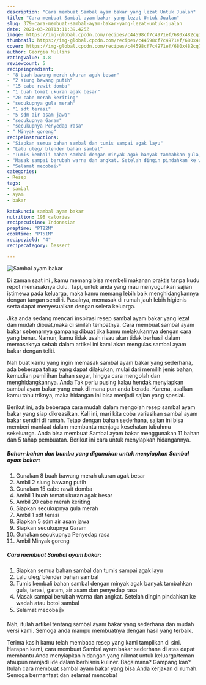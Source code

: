 ```yaml
---
description: "Cara membuat Sambal ayam bakar yang lezat Untuk Jualan"
title: "Cara membuat Sambal ayam bakar yang lezat Untuk Jualan"
slug: 379-cara-membuat-sambal-ayam-bakar-yang-lezat-untuk-jualan
date: 2021-03-28T13:11:39.425Z
image: https://img-global.cpcdn.com/recipes/c44598cf7c4971ef/680x482cq70/sambal-ayam-bakar-foto-resep-utama.jpg
thumbnail: https://img-global.cpcdn.com/recipes/c44598cf7c4971ef/680x482cq70/sambal-ayam-bakar-foto-resep-utama.jpg
cover: https://img-global.cpcdn.com/recipes/c44598cf7c4971ef/680x482cq70/sambal-ayam-bakar-foto-resep-utama.jpg
author: Georgia Mullins
ratingvalue: 4.8
reviewcount: 5
recipeingredient:
- "8 buah bawang merah ukuran agak besar"
- "2 siung bawang putih"
- "15 cabe rawit domba"
- "1 buah tomat ukuran agak besar"
- "20 cabe merah keriting"
- "secukupnya gula merah"
- "1 sdt terasi"
- "5 sdm air asam jawa"
- "secukupnya Garam"
- "secukupnya Penyedap rasa"
- " Minyak goreng"
recipeinstructions:
- "Siapkan semua bahan sambal dan tumis sampai agak layu"
- "Lalu uleg/ blender bahan sambal"
- "Tumis kembali bahan sambal dengan minyak agak banyak tambahkan gula, terasi, garam, air asam dan penyedap rasa"
- "Masak sampai berubah warna dan angkat. Setelah dingin pindahkan ke wadah atau botol sambal"
- "Selamat mecoba👍"
categories:
- Resep
tags:
- sambal
- ayam
- bakar

katakunci: sambal ayam bakar 
nutrition: 198 calories
recipecuisine: Indonesian
preptime: "PT22M"
cooktime: "PT51M"
recipeyield: "4"
recipecategory: Dessert

---
```



![Sambal ayam bakar](https://img-global.cpcdn.com/recipes/c44598cf7c4971ef/680x482cq70/sambal-ayam-bakar-foto-resep-utama.jpg)

Di zaman  saat ini , kamu memang bisa membeli makanan praktis tanpa kudu repot memasaknya dulu. Tapi, untuk anda yang mau menyuguhkan sajian istimewa pada keluarga, maka kamu memang lebih baik menghidangkannya dengan tangan sendiri. Pasalnya, memasak di rumah jauh lebih higienis serta dapat menyesuaikan dengan selera keluarga.

Jika anda sedang mencari inspirasi resep sambal ayam bakar yang lezat dan mudah dibuat,maka di sinilah tempatnya. Cara membuat sambal ayam bakar  sebenarnya gampang dibuat jika kamu melakukannya dengan cara yang benar. Namun, kamu tidak usah risau akan tidak berhasil dalam memasaknya 
sebab dalam artikel ini kami akan mengulas sambal ayam bakar dengan teliti.  



Nah buat kamu yang ingin memasak sambal ayam bakar yang sederhana, ada beberapa tahap yang dapat dilakukan, mulai dari memilih jenis bahan, kemudian pemilihan bahan segar, hingga cara mengolah dan menghidangkannya. Anda Tak perlu pusing kalau hendak menyiapkan sambal ayam bakar yang enak di mana pun anda berada. Karena, asalkan kamu  tahu triknya, maka hidangan ini bisa menjadi sajian yang spesial.

Berikut ini, ada beberapa cara mudah dalam mengolah resep sambal ayam bakar yang siap dikreasikan. Kali ini, mari kita coba variasikan sambal ayam bakar sendiri di rumah. Tetap dengan bahan sederhana, sajian ini bisa memberi manfaat dalam membantu menjaga kesehatan tubuhmu sekeluarga. Anda bisa membuat Sambal ayam bakar menggunakan 11 bahan dan 5 tahap pembuatan. Berikut ini cara untuk menyiapkan hidangannya.

<!--inarticleads1-->

##### Bahan-bahan dan bumbu yang digunakan untuk menyiapkan Sambal ayam bakar:

1. Gunakan 8 buah bawang merah ukuran agak besar
1. Ambil 2 siung bawang putih
1. Gunakan 15 cabe rawit domba
1. Ambil 1 buah tomat ukuran agak besar
1. Ambil 20 cabe merah keriting
1. Siapkan secukupnya gula merah
1. Ambil 1 sdt terasi
1. Siapkan 5 sdm air asam jawa
1. Siapkan secukupnya Garam
1. Gunakan secukupnya Penyedap rasa
1. Ambil  Minyak goreng




<!--inarticleads2-->

##### Cara membuat Sambal ayam bakar:

1. Siapkan semua bahan sambal dan tumis sampai agak layu
1. Lalu uleg/ blender bahan sambal
1. Tumis kembali bahan sambal dengan minyak agak banyak tambahkan gula, terasi, garam, air asam dan penyedap rasa
1. Masak sampai berubah warna dan angkat. Setelah dingin pindahkan ke wadah atau botol sambal
1. Selamat mecoba👍




Nah, itulah artikel tentang  sambal ayam bakar  yang sederhana dan mudah versi kami. Semoga anda mampu membuatnya dengan hasil yang terbaik. 

Terima kasih kamu telah membaca resep yang kami tampilkan di sini. Harapan kami, cara membuat  Sambal ayam bakar sederhana di atas dapat membantu Anda menyiapkan hidangan yang nikmat untuk keluarga/teman ataupun menjadi ide dalam berbisnis kuliner. Bagaimana? Gampang kan? Itulah cara membuat sambal ayam bakar yang bisa Anda kerjakan di rumah. Semoga bermanfaat dan selamat mencoba!

